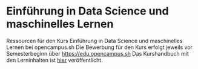 # Einführung in Data Science und maschinelles Lernen
Ressourcen für den Kurs Einführung in Data Science und maschinelles Lernen bei opencampus.sh
Die Bewerbung für den Kurs erfolgt jeweils vor Semesterbeginn über https://edu.opencampus.sh
Das Kurshandbuch mit den Lerninhalten ist [hier](https://opencampus.gitbook.io/opencampus-machine-learning-program/einfuehrung) veröffentlicht.
